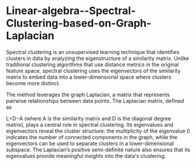 # Linear-algebra--Spectral-Clustering-based-on-Graph-Laplacian
Spectral clustering is an unsupervised learning technique that identifies clusters in data by analyzing the eigenstructure of a similarity matrix. Unlike traditional clustering algorithms that use distance metrics in the original feature space, spectral clustering uses the eigenvectors of the similarity matrix to embed data into a lower-dimensional space where clusters become more distinct.

The method leverages the graph Laplacian, a matrix that represents pairwise relationships between data points. The Laplacian matrix, defined as 

L=D−A (where A is the similarity matrix and D is the diagonal degree matrix), plays a central role in spectral clustering. Its eigenvalues and eigenvectors reveal the cluster structure: the multiplicity of the eigenvalue 0 indicates the number of connected components in the graph, while the eigenvectors can be used to separate clusters in a lower-dimensional subspace. The Laplacian’s positive semi-definite nature also ensures that its eigenvalues provide meaningful insights into the data's clustering.

